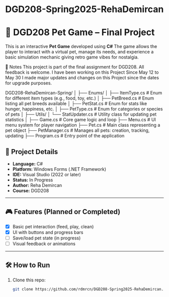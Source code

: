 # DGD208-Spring2025-RehaDemircan
# 🐾 DGD208 Pet Game – Final Project
This is an interactive **Pet Game** developed using **C#** The game allows the player to interact with a virtual pet, manage its needs, and experience a basic simulation mechanic giving retro game vibes for nostalgia.

📣 Notes
This project is part of the final assignment for DGD208. All feedback is welcome.
I have been working on this Project Since May 12 to May 30 
I made major updates and changes on this Project since the dates for upgrade purposes. 

DGD208-RehaDemircan-Spring/
│
├── Enums/
│   ├── ItemType.cs         # Enum for different item types (e.g., food, toy, etc.)
│   ├── PetBreed.cs         # Enum listing all pet breeds available
│   ├── PetStat.cs          # Enum for stats like hunger, happiness, etc.
│   ├── PetType.cs          # Enum for categories or species of pets
│
├── Utils/
│   └── StatUpdater.cs      # Utility class for updating pet statistics
│
├── Game.cs                 # Core game logic and loop
├── Menu.cs                 # UI menu system for player navigation
├── Pet.cs                  # Main class representing a pet object
├── PetManager.cs           # Manages all pets: creation, tracking, updating
├── Program.cs              # Entry point of the application

## 📌 Project Details
- **Language:** C#  
- **Platform:** Windows Forms (.NET Framework)  
- **IDE:** Visual Studio (2022 or later)  
- **Status:** In Progress  
- **Author:** Reha Demircan  
- **Course:** DGD208
---
## 🎮 Features (Planned or Completed)

- [x] Basic pet interaction (feed, play, clean)
- [x] UI with buttons and progress bars
- [ ] Save/load pet state (in progress)
- [ ] Visual feedback or animations
---
## 🛠️ How to Run

1. Clone this repo:
   ```bash
   git clone https://github.com/rdmrcn/DGD208-Spring2025-RehaDemircan.git
